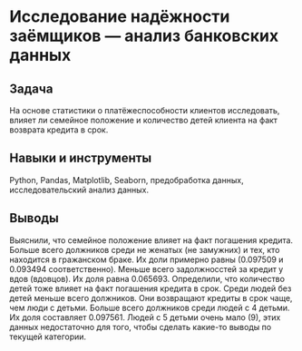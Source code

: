 # Исследование надёжности заёмщиков — анализ банковских данных

## Задача

На основе статистики о платёжеспособности клиентов исследовать, влияет ли семейное положение и количество детей клиента на факт возврата кредита в срок.

## Навыки и инструменты

Python, Pandas, Matplotlib, Seaborn, предобработка данных, исследовательский анализ данных.

## Выводы

Выяснили, что семейное положение влияет на факт погашения кредита. Больше всего должников среди не женатых (не замужних) и тех, кто находится в гражанском браке. Их доли примерно равны (0.097509 и 0.093494 соответственно). Меньше всего задолжносстей за кредит у вдов (вдовцов). Их доля равна 0.065693. Определили, что количество детей тоже влияет на факт погашения кредита в срок. Среди людей без детей меньше всего должников. Они возвращают кредиты в срок чаще, чем люди с детьми. Больше всего должников среди людей с 4 детьми. Их доля составляет 0.097561. Людей с 5 детьми очень мало (9), этих данных недостаточно для того, чтобы сделать какие-то выводы по текущей категории.
